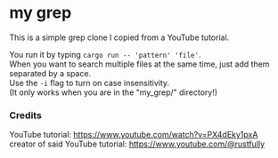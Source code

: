 # my grep
This is a simple grep clone I copied from a YouTube tutorial.

You run it by typing `cargo run -- 'pattern' 'file'`. <br>
When you want to search multiple files at the same time, just add them separated by a space. <br>
Use the `-i` flag to turn on case insensitivity. <br>
(It only works when you are in the "my_grep/" directory!)

### Credits
YouTube tutorial: https://www.youtube.com/watch?v=PX4dEky1pxA <br>
creator of said YouTube tutorial: https://www.youtube.com/@rustfully
